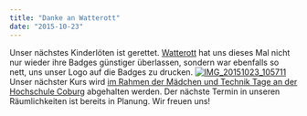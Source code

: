 ```yaml
---
title: "Danke an Watterott"
date: "2015-10-23"
---
```


Unser nächstes Kinderlöten ist gerettet. [Watterott](http://www.watterott.com/) hat uns dieses Mal nicht nur wieder ihre Badges günstiger überlassen, sondern war ebenfalls so nett, uns unser Logo auf die Badges zu drucken. [![IMG_20151023_105711](https://hackzogtum-coburg.de/wp-content/uploads/2015/10/IMG_20151023_105711-300x225.jpg)](https://hackzogtum-coburg.de/wp-content/uploads/2015/10/IMG_20151023_105711.jpg) Unser nächster Kurs wird [im Rahmen der Mädchen und Technik Tage an der Hochschule Coburg](https://www.hs-coburg.de/studium/angebote-fuer-schuelerinnen-und-kitas/mut-maedchen-und-technik.html) abgehalten werden. Der nächste Termin in unseren Räumlichkeiten ist bereits in Planung. Wir freuen uns!
